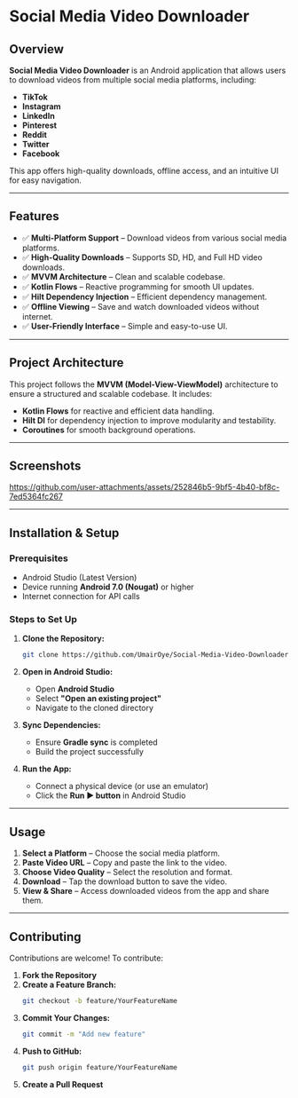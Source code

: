 # Social Media Video Downloader

## Overview

**Social Media Video Downloader** is an Android application that allows users to download videos from multiple social media platforms, including:

- **TikTok**
- **Instagram**
- **LinkedIn**
- **Pinterest**
- **Reddit**
- **Twitter**
- **Facebook**

This app offers high-quality downloads, offline access, and an intuitive UI for easy navigation.

---

## Features

- ✅ **Multi-Platform Support** – Download videos from various social media platforms.
- ✅ **High-Quality Downloads** – Supports SD, HD, and Full HD video downloads.
- ✅ **MVVM Architecture** – Clean and scalable codebase.
- ✅ **Kotlin Flows** – Reactive programming for smooth UI updates.
- ✅ **Hilt Dependency Injection** – Efficient dependency management.
- ✅ **Offline Viewing** – Save and watch downloaded videos without internet.
- ✅ **User-Friendly Interface** – Simple and easy-to-use UI.

---

## Project Architecture

This project follows the **MVVM (Model-View-ViewModel)** architecture to ensure a structured and scalable codebase. It includes:

- **Kotlin Flows** for reactive and efficient data handling.
- **Hilt DI** for dependency injection to improve modularity and testability.
- **Coroutines** for smooth background operations.

---

## Screenshots

https://github.com/user-attachments/assets/252846b5-9bf5-4b40-bf8c-7ed5364fc267

---

## Installation & Setup

### Prerequisites

- Android Studio (Latest Version)
- Device running **Android 7.0 (Nougat)** or higher
- Internet connection for API calls

### Steps to Set Up

1. **Clone the Repository:**
   ```sh
   git clone https://github.com/UmairOye/Social-Media-Video-Downloader.git
   ```

2. **Open in Android Studio:**
   - Open **Android Studio**
   - Select **"Open an existing project"**
   - Navigate to the cloned directory

3. **Sync Dependencies:**
   - Ensure **Gradle sync** is completed
   - Build the project successfully

4. **Run the App:**
   - Connect a physical device (or use an emulator)
   - Click the **Run ▶ button** in Android Studio

---

## Usage

1. **Select a Platform** – Choose the social media platform.
2. **Paste Video URL** – Copy and paste the link to the video.
3. **Choose Video Quality** – Select the resolution and format.
4. **Download** – Tap the download button to save the video.
5. **View & Share** – Access downloaded videos from the app and share them.

---

## Contributing

Contributions are welcome! To contribute:

1. **Fork the Repository**
2. **Create a Feature Branch:**
   ```sh
   git checkout -b feature/YourFeatureName
   ```
3. **Commit Your Changes:**
   ```sh
   git commit -m "Add new feature"
   ```
4. **Push to GitHub:**
   ```sh
   git push origin feature/YourFeatureName
   ```
5. **Create a Pull Request**




